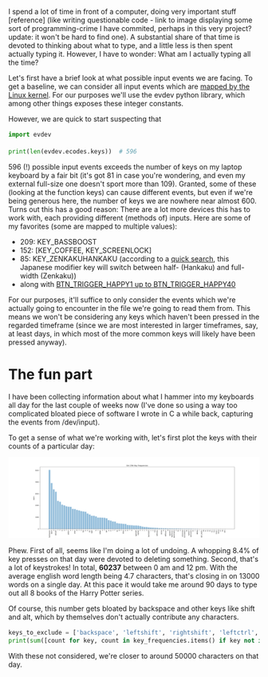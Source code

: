 I spend a lot of time in front of a computer, doing very important stuff [reference] (like writing questionable code -
link to image displaying some sort of programming-crime I have commited, perhaps in this very project? update: it won't
be hard to find one). A substantial
share of that time is devoted to thinking about what to type, and a little less is then spent actually typing it.
However, I have to wonder: What am I actually typing all the time?

Let's first have a brief look at what possible input events we are facing. To get a baseline, we can consider all input
events which
are  [mapped by the Linux kernel](https://github.com/torvalds/linux/blob/master/include/uapi/linux/input-event-codes.h).
For our purposes we'll use the evdev python library, which among other things exposes these integer constants.

However, we are quick to start suspecting that

```python
import evdev

print(len(evdev.ecodes.keys))  # 596
```

596 (!) possible input events exceeds the number of keys on my laptop keyboard by a fair bit (it's got 81 in case you're
wondering, and even my external full-size one doesn't sport more than 109). Granted, some of these (looking at the
function keys) can cause different events, but even if we're being generous here, the number of keys we are nowhere near
almost 600. Turns out this has a good reason: There are a lot more devices this has to work with, each providing
different (methods of) inputs. Here are some of my
favorites (some are mapped to multiple values):

- 209: KEY_BASSBOOST
- 152: [KEY_COFFEE, KEY_SCREENLOCK]
- 85: KEY_ZENKAKUHANKAKU (according to
  a [quick search](https://sqa.stackexchange.com/questions/7929/what-is-keys-zenkaku-hankaku-in-webdriver), this
  Japanese modifier key will switch between half- (Hankaku) and full-width (Zenkaku))
- along with [BTN_TRIGGER_HAPPY1 up to BTN_TRIGGER_HAPPY40](https://anvilproject.org/guides/content/creating-links)

For our purposes, it'll suffice to only consider the events which we're actually going to encounter in the file we're
going to read them from. This means we won't be considering any keys which haven't been pressed in the regarded
timeframe (since we are most interested in larger timeframes, say, at least days, in which most of the more common keys
will likely have been pressed anyway).

# The fun part

I have been collecting information about what I hammer into my keyboards all day for the last couple of weeks now (I've
done so using a way too complicated bloated piece of software I wrote in C a while back, capturing the events from
/dev/input).

To get a sense of what we're working with, let's first plot the keys with their counts of a particular day:

![Barchart displaying the counts of keys pressed on October 25th, 2024. Sorted by counts descending.](imgs/oct_25th_key_frequencies.png)

Phew. First of all, seems like I'm doing a lot of undoing. A whopping 8.4% of key presses on that day were devoted to
deleting something. Second, that's a lot of keystrokes! In total, **60237** between 0 am and 12 pm. With the average
english word length being 4.7 characters, that's closing in on 13000 words on a single day. At this pace it would take
me around 90 days to type out all 8 books of the Harry Potter series.

Of course, this number gets bloated by backspace and other keys like shift and alt, which by themselves don't actually
contribute any characters.

```python
keys_to_exclude = ['backspace', 'leftshift', 'rightshift', 'leftctrl', 'rightctrl']
print(sum([count for key, count in key_frequencies.items() if key not in keys_to_exclude])) # 48585
```

With these not considered, we're closer to around 50000 characters on that day.

